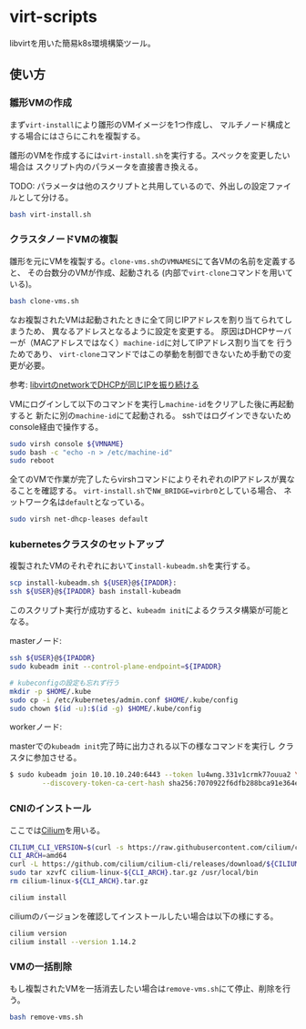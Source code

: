 # virt-scripts

libvirtを用いた簡易k8s環境構築ツール。

## 使い方

### 雛形VMの作成

まず`virt-install`により雛形のVMイメージを1つ作成し、
マルチノード構成とする場合にはさらにこれを複製する。

雛形のVMを作成するには`virt-install.sh`を実行する。スペックを変更したい場合は
スクリプト内のパラメータを直接書き換える。

TODO: パラメータは他のスクリプトと共用しているので、外出しの設定ファイルとして分ける。

```sh
bash virt-install.sh
```

### クラスタノードVMの複製

雛形を元にVMを複製する。`clone-vms.sh`の`VMNAMES`にて各VMの名前を定義すると、
その台数分のVMが作成、起動される
(内部で`virt-clone`コマンドを用いている)。

```sh
bash clone-vms.sh
```

なお複製されたVMは起動されたときに全て同じIPアドレスを割り当てられてしまうため、
異なるアドレスとなるように設定を変更する。
原因はDHCPサーバーが（MACアドレスではなく）`machine-id`に対してIPアドレス割り当てを
行うためであり、
`virt-clone`コマンドではこの挙動を制御できないため手動での変更が必要。

参考: [libvirtのnetworkでDHCPが同じIPを振り続ける](https://qiita.com/sandopan65/items/75ca7e6563e86a7dfd8c)

VMにログインして以下のコマンドを実行し`machine-id`をクリアした後に再起動すると
新たに別の`machine-id`にて起動される。
sshではログインできないためconsole経由で操作する。

```sh
sudo virsh console ${VMNAME}
sudo bash -c "echo -n > /etc/machine-id"
sudo reboot
```

全てのVMで作業が完了したらvirshコマンドによりそれぞれのIPアドレスが異なることを確認する。
`virt-install.sh`で`NW_BRIDGE=virbr0`としている場合、
ネットワーク名は`default`となっている。

```sh
sudo virsh net-dhcp-leases default
```

### kubernetesクラスタのセットアップ

複製されたVMのそれぞれにおいて`install-kubeadm.sh`を実行する。

```sh
scp install-kubeadm.sh ${USER}@${IPADDR}:
ssh ${USER}@${IPADDR} bash install-kubeadm
```

このスクリプト実行が成功すると、`kubeadm init`によるクラスタ構築が可能となる。

masterノード:

```sh
ssh ${USER}@${IPADDR}
sudo kubeadm init --control-plane-endpoint=${IPADDR}

# kubeconfigの設定も忘れず行う
mkdir -p $HOME/.kube
sudo cp -i /etc/kubernetes/admin.conf $HOME/.kube/config
sudo chown $(id -u):$(id -g) $HOME/.kube/config
```

workerノード:

masterでの`kubeadm init`完了時に出力される以下の様なコマンドを実行し
クラスタに参加させる。

```sh
$ sudo kubeadm join 10.10.10.240:6443 --token lu4wng.331v1crmk77ouua2 \
        --discovery-token-ca-cert-hash sha256:7070922f6dfb288bca91e364e197a06cd641e4cf57b181188624988b3f0e3e43

```

### CNIのインストール

ここでは[Cilium]()を用いる。

```sh
CILIUM_CLI_VERSION=$(curl -s https://raw.githubusercontent.com/cilium/cilium-cli/main/stable.txt)
CLI_ARCH=amd64
curl -L https://github.com/cilium/cilium-cli/releases/download/${CILIUM_CLI_VERSION}/cilium-linux-${CLI_ARCH}.tar.gz
sudo tar xzvfC cilium-linux-${CLI_ARCH}.tar.gz /usr/local/bin
rm cilium-linux-${CLI_ARCH}.tar.gz
```

```sh
cilium install
```

ciliumのバージョンを確認してインストールしたい場合は以下の様にする。

```sh
cilium version
cilium install --version 1.14.2
```

### VMの一括削除

もし複製されたVMを一括消去したい場合は`remove-vms.sh`にて停止、削除を行う。

```sh
bash remove-vms.sh
```
